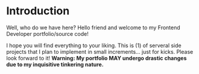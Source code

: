 # Introduction
Well, who do we have here? Hello friend and welcome to my Frontend Developer portfolio/source code!

I hope you will find everything to your liking. This is (1) of serveral side projects that I plan to implement in small increments... just for kicks. Please look forward to it! **Warning: My portfolio MAY undergo drastic changes due to my inquisitive tinkering nature.**
